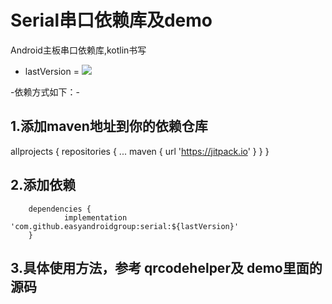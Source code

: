 # Serial串口依赖库及demo

Android主板串口依赖库,kotlin书写


- lastVersion = [![](https://jitpack.io/v/easyandroidgroup/EaseSerial.svg)](https://jitpack.io/#easyandroidgroup/EaseSerial)


-依赖方式如下：-

## 1.添加maven地址到你的依赖仓库 ##

 allprojects {
		repositories {
			...
			maven { url 'https://jitpack.io' }
		}
	}

## 2.添加依赖 ##

    	dependencies {
    	        implementation 'com.github.easyandroidgroup:serial:${lastVersion}'
    	}

## 3.具体使用方法，参考 qrcodehelper及 demo里面的源码 ##